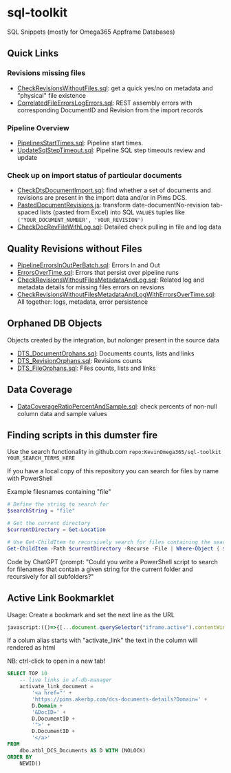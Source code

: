 # sql-toolkit

SQL Snippets (mostly for Omega365 Appframe Databases)

## Quick Links

### Revisions missing files

* [CheckRevisionsWithoutFiles.sql](src/reporting/CheckRevisionsWithoutFiles.sql): get a quick yes/no on metadata and "physical" file existence
* [CorrelatedFileErrorsLogErrors.sql](src/adHoc/FileNotFoundErrors/CorrelatedFileErrorsLogErrors.sql): REST assembly errors with corresponding DocumentID and Revision from the import records

### Pipeline Overview

* [PipelinesStartTimes.sql](src/dcs_integration/PipelinesStartTimes.sql): Pipeline start times.
* [UpdateSqlStepTimeout.sql](/src/adHoc/UnifyPipelines/UpdateSqlStepTimeout.sql): Pipeline SQL step timeouts review and update

### Check up on import status of particular documents

* [CheckDtsDocumentImport.sql](src/dcs_integration/CheckDtsDocumentImport.sql): find whether a set of documents and revisions are present in the import data and/or in Pims DCS.
* [PastedDocumentRevisions.js](src/dcs_integration/PastedDocumentRevisions.js): transform date-documentNo-revision tab-spaced lists (pasted from Excel) into SQL ```VALUES``` tuples like ```('YOUR_DOCUMENT_NUMBER', 'YOUR_REVISION')```
* [CheckDocRevFileWithLog.sql](src/dcs_integration/CheckDocRevFileWithLog.sql): Detailed check pulling in file and log data

## Quality Revisions without Files

* [PipelineErrorsInOutPerBatch.sql](src/reporting/PipelineErrorsInOutPerBatch.sql): Errors In and Out
* [ErrorsOverTime.sql](src/dcs_integration/ErrorsOverTime.sql): Errors that persist over pipeline runs
* [CheckRevisionsWithoutFilesMetadataAndLog.sql](src/dcs_integration/CheckRevisionsWithoutFilesMetadataAndLog.sql): Related log and metadata details for missing files errors on revsions
* [CheckRevisionsWithoutFilesMetadataAndLogWithErrorsOverTime.sql](src/dcs_integration/CheckRevisionsWithoutFilesMetadataAndLogWithErrorsOverTime.sql): All together: logs, metadata, error persistence

## Orphaned DB Objects

Objects created by the integration, but nolonger present in the source data

* [DTS_DocumentOrphans.sql](src/adHoc/Orphans/DTS_DocumentOrphans.sql): Documents counts, lists and links
* [DTS_RevisionOrphans.sql](src/adHoc/Orphans/DTS_RevisionOrphans.sql): Revisions counts
* [DTS_FileOrphans.sql](src/adHoc/Orphans/DTS_FileOrphans.sql): Files counts, lists and links

## Data Coverage

* [DataCoverageRatioPercentAndSample.sql](src/pipeline_development/): check percents of non-null column data and sample values

## Finding scripts in this dumster fire

Use the search functionality in github.com ```repo:KevinOmega365/sql-toolkit YOUR_SEARCH_TERMS_HERE```

If you have a local copy of this repository you can search for files by name with PowerShell

Example filesnames containing "file"

``` PowerShell
# Define the string to search for
$searchString = "file"

# Get the current directory
$currentDirectory = Get-Location

# Use Get-ChildItem to recursively search for files containing the search string in their name
Get-ChildItem -Path $currentDirectory -Recurse -File | Where-Object { $_.Name -like "*$searchString*" } | Select-Object FullName
```

Code by ChatGPT (prompt: "Could you write a PowerShell script to search for filenames that contain a given string for the current folder and recursively for all subfolders?"

## Active Link Bookmarklet

Usage: Create a bookmark and set the next line as the URL

``` JavaScript
javascript:(()=>{[...document.querySelector("iframe.active").contentWindow.document.querySelectorAll('[data-field^=activate_link]')].forEach(e=>{const p=e.parentElement;p.innerHTML=e.value;});})();
```

If a colum alias starts with "activate_link" the text in the column will rendered as html

NB: ctrl-click to open in a new tab!

``` SQL
SELECT TOP 10
    -- live links in af-db-manager
    activate_link_document =
        '<a href="' +
        'https://pims.akerbp.com/dcs-documents-details?Domain=' +
        D.Domain +
        '&DocID=' +
        D.DocumentID +
        '">' +
        D.DocumentID +
        '</a>'
FROM
    dbo.atbl_DCS_Documents AS D WITH (NOLOCK)
ORDER BY
    NEWID()
```
